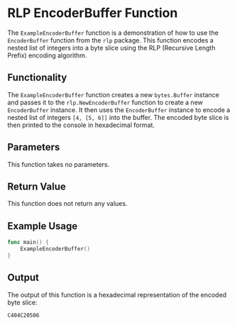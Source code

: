 # RLP EncoderBuffer Function

The `ExampleEncoderBuffer` function is a demonstration of how to use the `EncoderBuffer` function from the `rlp` package. This function encodes a nested list of integers into a byte slice using the RLP (Recursive Length Prefix) encoding algorithm.

## Functionality

The `ExampleEncoderBuffer` function creates a new `bytes.Buffer` instance and passes it to the `rlp.NewEncoderBuffer` function to create a new `EncoderBuffer` instance. It then uses the `EncoderBuffer` instance to encode a nested list of integers `[4, [5, 6]]` into the buffer. The encoded byte slice is then printed to the console in hexadecimal format.

## Parameters

This function takes no parameters.

## Return Value

This function does not return any values.

## Example Usage

```go
func main() {
    ExampleEncoderBuffer()
}
```

## Output

The output of this function is a hexadecimal representation of the encoded byte slice:

```
C404C20506
```